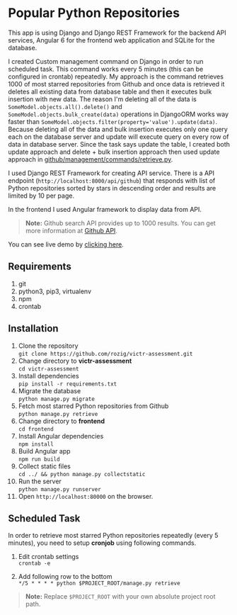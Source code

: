 # Popular Python Repositories

This app is using Django and Django REST Framework for the backend API services, Angular 6 for the frontend web application and SQLite for the database.

I created Custom management command on Django in order to run scheduled task. This command works every 5 minutes (this can be configured in crontab) repeatedly. My approach is the command retrieves 1000 of most starred repositories from Github and once data is retrieved it deletes all existing data from database table and then it executes bulk insertion with new data. The reason I'm deleting all of the data is `SomeModel.objects.all().delete()` and `SomeModel.objects.bulk_create(data)` operations in DjangoORM works way faster than `SomeModel.objects.filter(property='value').update(data)`. Because deleting all of the data and bulk insertion executes only one query each on the database server and update will execute query on every row of data in database server.
Since the task says update the table, I created both update approach and delete + bulk insertion approach then used update approach in [github/management/commands/retrieve.py](https://github.com/rozig/victr-assessment/blob/master/github/management/commands/retrieve.py).

I used Django REST Framework for creating API service. There is a API endpoint (`http://localhost:8000/api/github`) that responds with list of Python repositories sorted by stars in descending order and results are limited by 10 per page.

In the frontend I used Angular framework to display data from API.

> **Note:** Github search API provides up to 1000 results. You can get more information at [Github API](https://developer.github.com/v3/search/).

You can see live demo by [clicking here](http://104.196.184.228/).

## Requirements
1. git
2. python3, pip3, virtualenv
3. npm
4. crontab

## Installation
1. Clone the repository<br />
`git clone https://github.com/rozig/victr-assessment.git`
2. Change directory to **victr-assessment**<br />
`cd victr-assessment`
3. Install dependencies<br />
`pip install -r requirements.txt`
4. Migrate the database<br />
`python manage.py migrate`
4. Fetch most starred Python repositories from Github<br />
`python manage.py retrieve`
5. Change directory to **frontend**<br />
`cd frontend`
6. Install Angular dependencies<br />
`npm install`
7. Build Angular app<br />
`npm run build`
8. Collect static files<br />
`cd ../ && python manage.py collectstatic`
9. Run the server<br />
`python manage.py runserver`
10. Open `http://localhost:80000` on the browser.

## Scheduled Task
In order to retrieve most starred Python repositories repeatedly (every 5 minutes), you need to setup **cronjob** using following commands.

1. Edit crontab settings<br />
`crontab -e`

2. Add following row to the bottom<br />
`*/5 * * * * python $PROJECT_ROOT/manage.py retrieve`
> **Note:** Replace `$PROJECT_ROOT` with your own absolute project root path.
